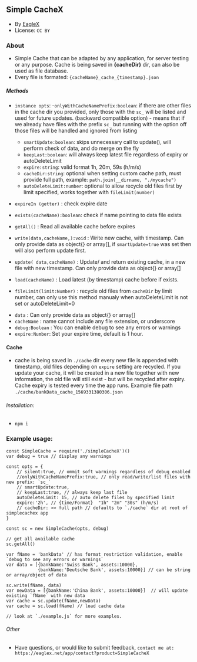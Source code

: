 ## Simple CacheX
* By [EagleX](http://eaglex.net) 
* License: `CC BY` 

### About
* Simple Cache that can be adapted by any application, for server testing or any purpose. Cache is being saved in __{cacheDir}__ dir, can also be used as file database. 
* Every file is formated: `{cacheName}_cache_{timestamp}.json`

##### Methods
* `instance opts`:
    -`onlyWithCacheNamePrefix:boolean`: if there are other files in the cache dir you provided, only those with the `sc_` will be listed and used for future updates. (backward compatible option) - means that if we already have files with the prefix `sc_` but running with the option off those files will be handled and ignored from listing
   - `smartUpdate:boolean`: skips unnecessary call to update(), will perform check of data, and do merge on the fly
   - `keepLast:boolean`: will always keep latest file regardless of expiry or autoDeleteLimit
   - `expire:string`: valid format 1h, 20m, 59s (h/m/s)
   - `cacheDir:string`: optional when setting custom cache path, must provide full path, example: `path.join(__dirname, "./mycache")`
   -  `autoDeleteLimit:number`: optional to allow recycle old files first by limit specified, works together with `fileLimit(number)`

* `expireIn (getter)` : check expire date
* `exists(cacheName):boolean`: check if name pointing to data file exists
* `getAll()` : Read all available cache before expires
* `write(data,cacheName,):void` : Write new cache, with timestamp. Can only provide data as object{} or array[], if `smartUpdate=true` was set then will also perform update first.
* `update( data,cacheName)` : Update/ and return existing cache, in a new file with new timestamp. Can only provide data as object{} or array[] 
* `load(cacheName)` : Load latest (by timestamp) cache before if exists.
* `fileLimit(limit:Number)` : recycle old files from `cacheDir` by limit number, can only use this method manualy when autoDeleteLimit is not set or autoDeleteLimit=0
- `data` : Can only provide data as object{} or array[] 
- `cacheName` : name cannot include any file extension, or underscore
- `debug:Boolean` : You can enable debug to see any errors or warnings
- `expire:Number`: Set your expire time, default is 1 hour.

#### Cache
* cache is being saved in `./cache` dir every new file is appended with timestamp, old files depending on `expire` setting are recycled. If you update your cache, it will be created in a new file together with new information, the old file will still exist - but will be recycled after expiry. Cache expiry is tested every time the app runs. Example file path `./cache/bankData_cache_1569331380306.json`


###### Installation:
* `npm i`


### Example usage:
```
const SimpleCache = require('./simpleCacheX')()
var debug = true // display any warnings

const opts = {
    // silent:true, // ommit soft warnings regardless of debug enabled
    //onlyWithCacheNamePrefix:true, // only read/write/list files with new prefix: `sc_`
    // smartUpdate:true,
    // keepLast:true, // always keep last file
    autoDeleteLimit: 15, // auto delete files by specified limit
    expire:'2h', // {time/Format}  "1h" "2m" "30s" (h/m/s)
    // cacheDir: >> full path // defaults to `./cache` dir at root of simplecachex app
}

const sc = new SimpleCache(opts, debug)

// get all available cache 
sc.getAll()

var fName = 'bankData' // has format restriction validation, enable `debug to see any errors or warnings`
var data = [{bankName:'Swiss Bank', assets:10000},
            {bankName:'Deutsche Bank', assets:10000}] // can be string or array/object of data

sc.write(fName, data)
var newData = [{bankName:'China Bank', assets:10000}]  // will update existing `fName` with new data
var cache = sc.update(fName,newData)
var cache = sc.load(fName) // load cache data

// look at `./example.js` for more examples. 

```

###### Other
* Have questions, or would like to submit feedback, `contact me at: https://eaglex.net/app/contact?product=SimpleCacheX`